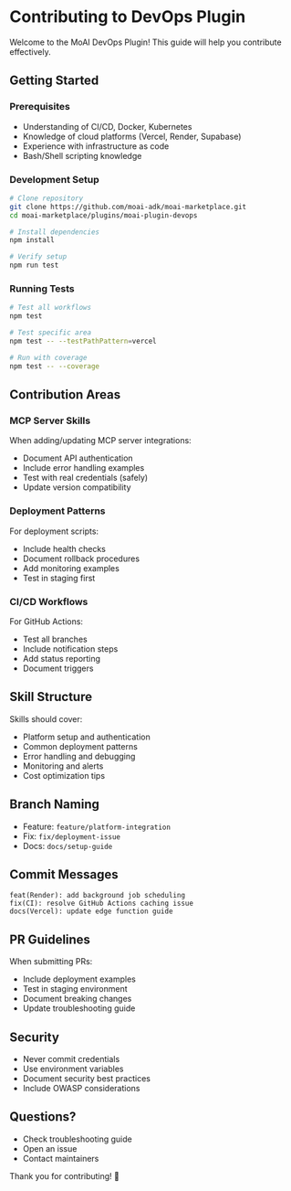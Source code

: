 # Contributing to DevOps Plugin

Welcome to the MoAI DevOps Plugin! This guide will help you contribute effectively.

## Getting Started

### Prerequisites
- Understanding of CI/CD, Docker, Kubernetes
- Knowledge of cloud platforms (Vercel, Render, Supabase)
- Experience with infrastructure as code
- Bash/Shell scripting knowledge

### Development Setup

```bash
# Clone repository
git clone https://github.com/moai-adk/moai-marketplace.git
cd moai-marketplace/plugins/moai-plugin-devops

# Install dependencies
npm install

# Verify setup
npm run test
```

### Running Tests

```bash
# Test all workflows
npm test

# Test specific area
npm test -- --testPathPattern=vercel

# Run with coverage
npm test -- --coverage
```

## Contribution Areas

### MCP Server Skills
When adding/updating MCP server integrations:
- Document API authentication
- Include error handling examples
- Test with real credentials (safely)
- Update version compatibility

### Deployment Patterns
For deployment scripts:
- Include health checks
- Document rollback procedures
- Add monitoring examples
- Test in staging first

### CI/CD Workflows
For GitHub Actions:
- Test all branches
- Include notification steps
- Add status reporting
- Document triggers

## Skill Structure

Skills should cover:
- Platform setup and authentication
- Common deployment patterns
- Error handling and debugging
- Monitoring and alerts
- Cost optimization tips

## Branch Naming
- Feature: `feature/platform-integration`
- Fix: `fix/deployment-issue`
- Docs: `docs/setup-guide`

## Commit Messages
```
feat(Render): add background job scheduling
fix(CI): resolve GitHub Actions caching issue
docs(Vercel): update edge function guide
```

## PR Guidelines

When submitting PRs:
- Include deployment examples
- Test in staging environment
- Document breaking changes
- Update troubleshooting guide

## Security
- Never commit credentials
- Use environment variables
- Document security best practices
- Include OWASP considerations

## Questions?

- Check troubleshooting guide
- Open an issue
- Contact maintainers

Thank you for contributing! 🚀
